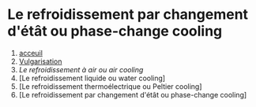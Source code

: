 <h1>Le refroidissement par changement d'étât ou phase-change cooling </h1>

1. [acceuil](index.md)
1. [Vulgarisation](vulgarisation.md)
1. *Le refroidissement à air ou air cooling*
1. [Le refroidissement liquide ou water cooling]
1. [Le refroidissement thermoélectrique ou Peltier cooling]
1. [Le refroidissement par changement d'étât ou phase-change cooling]
